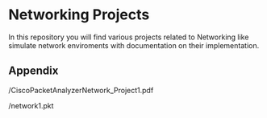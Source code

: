 # Networking Projects

In this repository you will find various projects related to Networking like simulate network enviroments with documentation on their implementation. 


## Appendix

/CiscoPacketAnalyzerNetwork_Project1.pdf

/network1.pkt
